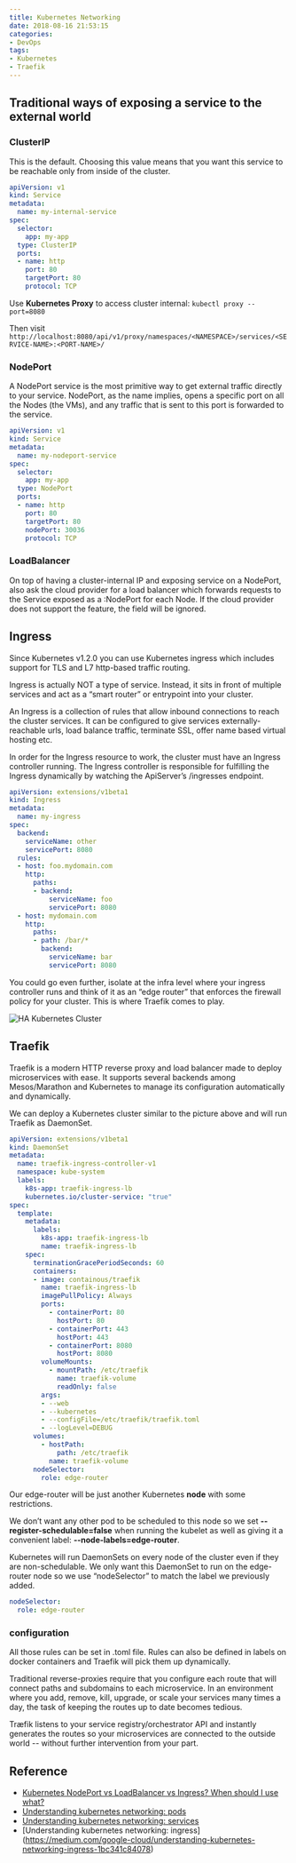 ```yaml
---
title: Kubernetes Networking
date: 2018-08-16 21:53:15
categories:
- DevOps
tags:
- Kubernetes
- Traefik
---
```


## Traditional ways of exposing a service to the external world
### ClusterIP
This is the default. Choosing this value means that you want this service to be reachable only from inside of the cluster.

```yaml
apiVersion: v1
kind: Service
metadata:  
  name: my-internal-service
spec:
  selector:    
    app: my-app
  type: ClusterIP
  ports:  
  - name: http
    port: 80
    targetPort: 80
    protocol: TCP
```

Use **Kubernetes Proxy** to access cluster internal:
`kubectl proxy --port=8080`

Then visit `http://localhost:8080/api/v1/proxy/namespaces/<NAMESPACE>/services/<SERVICE-NAME>:<PORT-NAME>/`

### NodePort
A NodePort service is the most primitive way to get external traffic directly to your service. NodePort, as the name implies, opens a specific port on all the Nodes (the VMs), and any traffic that is sent to this port is forwarded to the service.

```yaml
apiVersion: v1
kind: Service
metadata:  
  name: my-nodeport-service
spec:
  selector:    
    app: my-app
  type: NodePort
  ports:  
  - name: http
    port: 80
    targetPort: 80
    nodePort: 30036
    protocol: TCP
```

### LoadBalancer
On top of having a cluster-internal IP and exposing service on a NodePort, also ask the cloud provider for a load balancer which forwards requests to the Service exposed as a :NodePort for each Node. If the cloud provider does not support the feature, the field will be ignored.

## Ingress
Since Kubernetes v1.2.0 you can use Kubernetes ingress which includes support for TLS and L7 http-based traffic routing.

Ingress is actually NOT a type of service. Instead, it sits in front of multiple services and act as a “smart router” or entrypoint into your cluster.

An Ingress is a collection of rules that allow inbound connections to reach the cluster services. It can be configured to give services externally-reachable urls, load balance traffic, terminate SSL, offer name based virtual hosting etc.

In order for the Ingress resource to work, the cluster must have an Ingress controller running. The Ingress controller is responsible for fulfilling the Ingress dynamically by watching the ApiServer’s /ingresses endpoint.

```yaml
apiVersion: extensions/v1beta1
kind: Ingress
metadata:
  name: my-ingress
spec:
  backend:
    serviceName: other
    servicePort: 8080
  rules:
  - host: foo.mydomain.com
    http:
      paths:
      - backend:
          serviceName: foo
          servicePort: 8080
  - host: mydomain.com
    http:
      paths:
      - path: /bar/*
        backend:
          serviceName: bar
          servicePort: 8080
```

You could go even further, isolate at the infra level where your ingress controller runs and think of it as an “edge router” that enforces the firewall policy for your cluster. This is where Traefik comes to play.

![HA Kubernetes Cluster](k8s_cluster_with_edge_node.png)

## Traefik

Traefik is a modern HTTP reverse proxy and load balancer made to deploy microservices with ease. It supports several backends among Mesos/Marathon and Kubernetes to manage its configuration automatically and dynamically.

We can deploy a Kubernetes cluster similar to the picture above and will run Traefik as DaemonSet.

```yaml
apiVersion: extensions/v1beta1
kind: DaemonSet
metadata:
  name: traefik-ingress-controller-v1
  namespace: kube-system
  labels:
    k8s-app: traefik-ingress-lb
    kubernetes.io/cluster-service: "true"
spec:
  template:
    metadata:
      labels:
        k8s-app: traefik-ingress-lb
        name: traefik-ingress-lb
    spec:
      terminationGracePeriodSeconds: 60
      containers:
      - image: containous/traefik
        name: traefik-ingress-lb
        imagePullPolicy: Always
        ports:
          - containerPort: 80
            hostPort: 80
          - containerPort: 443
            hostPort: 443
          - containerPort: 8080
            hostPort: 8080
        volumeMounts:
          - mountPath: /etc/traefik
            name: traefik-volume
            readOnly: false
        args:
        - --web
        - --kubernetes
        - --configFile=/etc/traefik/traefik.toml
        - --logLevel=DEBUG
      volumes:
        - hostPath:
            path: /etc/traefik
          name: traefik-volume
      nodeSelector:
        role: edge-router
```

Our edge-router will be just another Kubernetes **node** with some restrictions.

We don’t want any other pod to be scheduled to this node so we set **--register-schedulable=false** when running the kubelet as well as giving it a convenient label: **--node-labels=edge-router**.

Kubernetes will run DaemonSets on every node of the cluster even if they are non-schedulable. We only want this DaemonSet to run on the edge-router node so we use “nodeSelector” to match the label we previously added.

```yaml
nodeSelector:
  role: edge-router
```

### configuration

All those rules can be set in .toml file. Rules can also be defined in labels on docker containers and Traefik will pick them up dynamically.

Traditional reverse-proxies require that you configure each route that will connect paths and subdomains to each microservice. In an environment where you add, remove, kill, upgrade, or scale your services many times a day, the task of keeping the routes up to date becomes tedious.

Træfik listens to your service registry/orchestrator API and instantly generates the routes so your microservices are connected to the outside world -- without further intervention from your part.

## Reference
* [Kubernetes NodePort vs LoadBalancer vs Ingress? When should I use what?](https://medium.com/google-cloud/kubernetes-nodeport-vs-loadbalancer-vs-ingress-when-should-i-use-what-922f010849e0)
* [Understanding kubernetes networking: pods](https://medium.com/google-cloud/understanding-kubernetes-networking-pods-7117dd28727)
* [Understanding kubernetes networking: services](https://medium.com/google-cloud/understanding-kubernetes-networking-services-f0cb48e4cc82)
* [Understanding kubernetes networking: ingress] (https://medium.com/google-cloud/understanding-kubernetes-networking-ingress-1bc341c84078)